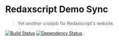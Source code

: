 Redaxscript Demo Sync
=====================

> Yet another cronjob for Redaxscript's website.

[![Build Status](https://img.shields.io/travis/redaxscript/redaxscript-demo-sync.svg)](https://travis-ci.org/redaxscript/redaxscript-demo-sync)
[![Dependency Status](https://gemnasium.com/badges/github.com/redaxscript/redaxscript-demo-sync.svg)](https://gemnasium.com/github.com/redaxscript/redaxscript-demo-sync)
